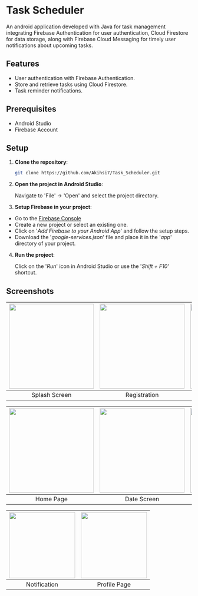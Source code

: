 # Task Scheduler

An android application developed with Java for task management integrating Firebase Authentication for user authentication, Cloud Firestore for data storage, along with Firebase Cloud Messaging for timely user notifications about upcoming tasks.

## Features

- User authentication with Firebase Authentication.
- Store and retrieve tasks using Cloud Firestore.
- Task reminder notifications.

## Prerequisites

- Android Studio
- Firebase Account


## Setup

1. **Clone the repository**:
   ```sh
   git clone https://github.com/Akihsi7/Task_Scheduler.git

2. **Open the project in Android Studio**:

   Navigate to 'File' -> 'Open' and select the project directory.

3. **Setup Firebase in your project**:

- Go to the [Firebase Console](https://console.firebase.google.com)
- Create a new project or select an existing one.
- Click on '*Add Firebase to your Android App*' and follow the setup steps.
- Download the '*google-services.json*' file and place it in the '*app*' directory of your project.

4. **Run the project**:

    Click on the '*Run*' icon in Android Studio or use the '*Shift + F10*' shortcut.

## Screenshots

| <img src="https://github.com/Akihsi7/Task_Scheduler/assets/131944000/f9f532c8-9d35-4aed-8db4-0aa3de57bd22" width="230"> | <img src="https://github.com/Akihsi7/Task_Scheduler/assets/131944000/eeef2077-3c94-4e7f-a718-19615d17ceb5" width="230"> | <img src="https://github.com/Akihsi7/Task_Scheduler/assets/131944000/307647d6-5ee0-408d-9bd7-342376e9b9eb" width="230"> | <img src="https://github.com/Akihsi7/Task_Scheduler/assets/131944000/26e5c342-3ea6-44e2-906e-0acd57964d5c" width="230"> |
|:---:|:---:|:---:|:---:|
| Splash Screen | Registration | Login | Sign Up |


| <img src="https://github.com/Akihsi7/Task_Scheduler/assets/131944000/aa53c9af-5363-4b3b-a94c-559c3aa3a2a7" width="230"> | <img src="https://github.com/Akihsi7/Task_Scheduler/assets/131944000/6cc3a6ef-52b2-46c5-aa71-3d7b88cc2297" width="230"> | <img src="https://github.com/Akihsi7/Task_Scheduler/assets/131944000/00692248-facb-4389-85e8-80f4b840de4d" width="230"> | <img src="https://github.com/Akihsi7/Task_Scheduler/assets/131944000/a8c75ad5-8616-4b9f-b827-1dd4de6bd9c1" width="230"> |
|:---:|:---:|:---:|:---:|
| Home Page | Date Screen | Time Screen | Pending Page |


| <img src="https://github.com/Akihsi7/Task_Scheduler/assets/131944000/4e1d0013-e48e-479a-96ef-44aa3a3eb12e" width="179"> | <img src="https://github.com/Akihsi7/Task_Scheduler/assets/131944000/02dda6cf-e677-449d-867c-3270c79069fd" width="179"> | 
|:---:|:---:|
| Notification | Profile Page |










